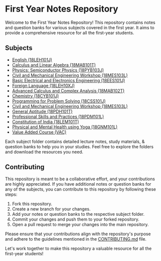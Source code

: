 # First Year Notes Repository

Welcome to the First Year Notes Repository! This repository contains notes and question banks for various subjects covered in the first year. It aims to provide a comprehensive resource for all the first-year students.

## Subjects

- [English (18LEH101J)](./18LEH101J)
- [Calculus and Linear Algebra (18MAB101T)](./18MAB101T)
- [Physics: Semiconductor Physics (18PYB103J)](./18PYB103J)
- [Civil and Mechanical Engineering Workshop (18MES103L)](./18MES103L)
- [Basic Electrical and Electronics Engineering (18EES101J)](./18EES101J)
- [Foreign Language (18LEH10XJ)](./18LEH10XJ)
- [Advanced Calculus and Complex Analysis (18MAB102T)](./18MAB102T)
- [Chemistry (18CYB101J)](./18CYB101J)
- [Programming for Problem Solving (18CSS101J)](./18CSS101J)
- [Civil and Mechanical Engineering Workshop (18MES103L)](./18MES103L)
- [General Aptitude (18PDH101T)](./18PDH101T)
- [Professional Skills and Practices (18PDM101L)](./18PDM101L)
- [Constitution of India (18LEM101T)](./18LEM101T)
- [Physical and Mental Health using Yoga (18GNM101L)](./18GNM101L)
- [Value Added Course (VAC)](./VAC-Value%20Added%20Course)

Each subject folder contains detailed lecture notes, study materials, & question banks to help you in your studies. Feel free to explore the folders and download the resources you need.

## Contributing

This repository is meant to be a collaborative effort, and your contributions are highly appreciated. If you have additional notes or question banks for any of the subjects, you can contribute to this repository by following these steps:

1. Fork this repository.
2. Create a new branch for your changes.
3. Add your notes or question banks to the respective subject folder.
4. Commit your changes and push them to your forked repository.
5. Open a pull request to merge your changes into the main repository.

Please ensure that your contributions align with the repository's purpose and adhere to the guidelines mentioned in the [CONTRIBUTING.md](./CONTRIBUTING.md) file.

Let's work together to make this repository a valuable resource for all the first-year students!

